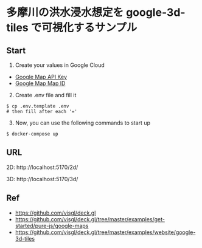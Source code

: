 # 多摩川の洪水浸水想定を google-3d-tiles で可視化するサンプル

## Start

1. Create your values in Google Cloud

- [Google Map API Key](https://console.cloud.google.com/apis/credentials)
- [Google Map Map ID](https://console.cloud.google.com/google/maps-apis/studio/maps)

2. Create .env file and fill it

```
$ cp .env.template .env
# then fill after each '='
```

3. Now, you can use the following commands to start up

```
$ docker-compose up
```

## URL

2D: http://localhost:5170/2d/

3D: http://localhost:5170/3d/

## Ref

- https://github.com/visgl/deck.gl
- https://github.com/visgl/deck.gl/tree/master/examples/get-started/pure-js/google-maps
- https://github.com/visgl/deck.gl/tree/master/examples/website/google-3d-tiles
